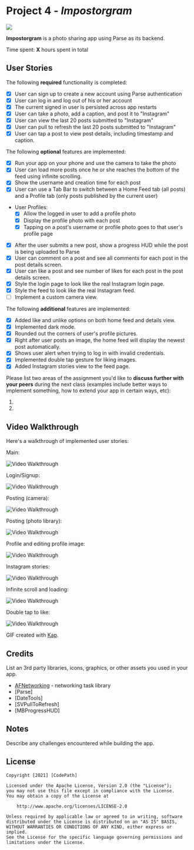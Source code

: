 # Project 4 - *Impostorgram*
<img src='https://github.com/athomas9195/Impostorgram/blob/main/impostorgram.png'/>

**Impostorgram** is a photo sharing app using Parse as its backend.

Time spent: **X** hours spent in total

## User Stories

The following **required** functionality is completed:

- [x] User can sign up to create a new account using Parse authentication
- [x] User can log in and log out of his or her account
- [x] The current signed in user is persisted across app restarts
- [x] User can take a photo, add a caption, and post it to "Instagram"
- [x] User can view the last 20 posts submitted to "Instagram"
- [x] User can pull to refresh the last 20 posts submitted to "Instagram"
- [x] User can tap a post to view post details, including timestamp and caption.

The following **optional** features are implemented:

- [x] Run your app on your phone and use the camera to take the photo
- [x] User can load more posts once he or she reaches the bottom of the feed using infinite scrolling.
- [x] Show the username and creation time for each post
- [x] User can use a Tab Bar to switch between a Home Feed tab (all posts) and a Profile tab (only posts published by the current user)
- User Profiles:
  - [x] Allow the logged in user to add a profile photo
  - [x] Display the profile photo with each post
  - [x] Tapping on a post's username or profile photo goes to that user's profile page
- [x] After the user submits a new post, show a progress HUD while the post is being uploaded to Parse
- [x] User can comment on a post and see all comments for each post in the post details screen.
- [x] User can like a post and see number of likes for each post in the post details screen.
- [x] Style the login page to look like the real Instagram login page.
- [x] Style the feed to look like the real Instagram feed.
- [ ] Implement a custom camera view.

The following **additional** features are implemented:

- [x] Added like and unlike options on both home feed and details view. 
- [x] Implemented dark mode. 
- [x] Rounded out the corners of user's profile pictures. 
- [x] Right after user posts an image, the home feed will display the newest post automatically. 
- [x] Shows user alert when trying to log in with invalid credentials. 
- [x] Implemented double tap gesture for liking images. 
- [x] Added Instagram stories view to the feed page.

Please list two areas of the assignment you'd like to **discuss further with your peers** during the next class (examples include better ways to implement something, how to extend your app in certain ways, etc):

1.
2.

## Video Walkthrough

Here's a walkthrough of implemented user stories:

Main: 

<img src='https://github.com/athomas9195/Impostorgram/blob/main/final%20ig%20demo%20main.gif' title='Video - Main' width='' alt='Video Walkthrough' />

Login/Signup: 

<img src='https://github.com/athomas9195/Impostorgram/blob/main/ezgif.com-gif-maker%20(2).gif' title='Video - Main' width='' alt='Video Walkthrough' />

Posting (camera): 

<img src='https://github.com/athomas9195/Impostorgram/blob/main/post%20camera%20demo%20ig.gif' title='Video - Main' width='' alt='Video Walkthrough' />

Posting (photo library): 

<img src='https://github.com/athomas9195/Impostorgram/blob/main/post%20library%20demo%20ig.gif' title='Video - Main' width='' alt='Video Walkthrough' />

Profile and editing profile image: 

<img src='https://github.com/athomas9195/Impostorgram/blob/main/ezgif.com-gif-maker%20(2).gif' title='Video - Main' width='' alt='Video Walkthrough' />

Instagram stories: 

<img src='https://github.com/athomas9195/Impostorgram/blob/main/stories%20demo%20ig.gif' title='Video - Main' width='' alt='Video Walkthrough' />


Infinite scroll and loading: 

<img src='https://github.com/athomas9195/Impostorgram/blob/main/refresh%20demo%20ig.gif' title='Video - Main' width='' alt='Video Walkthrough' />

Double tap to like: 

<img src='https://github.com/athomas9195/Impostorgram/blob/main/double%20tap%20like%20demo%20ig.gif' title='Video - Main' width='' alt='Video Walkthrough' />



GIF created with [Kap](https://getkap.co/).

## Credits

List an 3rd party libraries, icons, graphics, or other assets you used in your app.

- [AFNetworking](https://github.com/AFNetworking/AFNetworking) - networking task library
- [Parse]
- [DateTools]
- [SVPullToRefresh]
- [MBProgressHUD]


## Notes

Describe any challenges encountered while building the app.

## License

    Copyright [2021] [CodePath]

    Licensed under the Apache License, Version 2.0 (the "License");
    you may not use this file except in compliance with the License.
    You may obtain a copy of the License at

        http://www.apache.org/licenses/LICENSE-2.0

    Unless required by applicable law or agreed to in writing, software
    distributed under the License is distributed on an "AS IS" BASIS,
    WITHOUT WARRANTIES OR CONDITIONS OF ANY KIND, either express or implied.
    See the License for the specific language governing permissions and
    limitations under the License.
